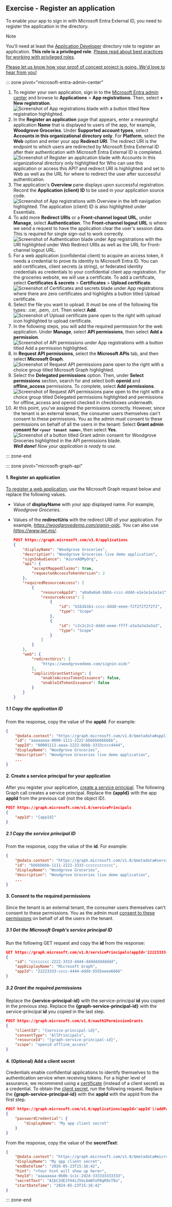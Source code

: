 ## Exercise - Register an application

To enable your app to sign in with Microsoft Entra External ID, you need to register the application in the directory.

> [!NOTE]
> You'll need at least the [Application Developer](/entra/identity/role-based-access-control/permissions-reference#application-developer) directory role to register an application. **This role is a privileged role**. [Please read about best practices for working with privileged roles](/entra/identity/role-based-access-control/privileged-roles-permissions?tabs=admin-center#best-practices-for-using-privileged-roles).

[Please let us know how your proof of concept project is going. We'd love to hear from you!](https://forms.microsoft.com/r/Um1E3Sexnk)

::: zone pivot="microsoft-entra-admin-center"

1. To register your own application, sign in to the [Microsoft Entra admin center](https://entra.microsoft.com/) and browse to **Applications** > **App registrations**. Then, select **+ New registration**.
   ![Screenshot of App registrations blade with a button titled New registration highlighted.](../media/register-an-application/1.png)
1. In the **Register an application** page that appears, enter a meaningful application **Name** that is displayed to users of the app, for example, **Woodgrove Groceries**. Under **Supported account types**, select **Accounts in this organizational directory only**. For **Platform**, select the **Web** option and enter your app **Redirect URI**. The redirect URI is the endpoint to which users are redirected by Microsoft Entra External ID after their authentication with Microsoft Entra External ID is completed.
   ![Screenshot of Register an application blade with Accounts in this organizational directory only highlighted for Who can use this application or access this API? and redirect URI is highlighted and set to Web as well as the URL for where to redirect the user after successful authentication.](../media/register-an-application/2.png)
1. The application's **Overview** pane displays upon successful registration. Record the **Application (client) ID** to be used in your application source code.
   ![Screenshot of App registrations with Overview in the left navigation highlighted. The application (client) ID is also highlighted under Essentials.](../media/register-an-application/3.png)
1. To add more **Redirect URIs** or a **Front-channel logout URL**, under **Manage**, select **Authentication**. The **Front-channel logout URL** is where we send a request to have the application clear the user's session data. This is required for single sign-out to work correctly.
   ![Screenshot of Authentication blade under App registrations with the URI highlighted under Web Redirect URIs as well as the URL for Front-channel logout URL.](../media/register-an-application/4.png)
1. For a web application (confidential client) to acquire an access token, it needs a credential to prove its identity to Microsoft Entra ID. You can add certificates, client secrets (a string), or federated identity credentials as credentials to your confidential client app registration. For the groceries website, we will use a certificate. To add a certificate, select **Certificates & secrets** > **Certificates** > **Upload certificate**.
   ![Screenshot of Certificates and secrets blade under App registrations where there are zero certificates and highlights a button titled Upload certificate.](../media/register-an-application/5.png)
1. Select the file you want to upload. It must be one of the following file types: .cer, .pem, .crt. Then select **Add**.
   ![Screenshot of Upload certificate pane open to the right with upload icon highlighted to upload certificate.](../media/register-an-application/6.png)
1. In the following steps, you will add the required permission for the web application. Under **Manage**, select **API permissions**, then select **Add a permission**.
   ![Screenshot of API permissions under App registrations with a button titled Add a permission highlighted.](../media/register-an-application/7.png)
1. In **Request API permissions**, select the **Microsoft APIs** tab, and then select **Microsoft Graph**.
   ![Screenshot of Request API permissions pane open to the right with a choice group titled Microsoft Graph highlighted.](../media/register-an-application/8.png)
1. Select the **Delegated permissions** option. Then, under **Select permissions** section, search for and select both **openid** and **offline_access** permissions. To complete, select **Add permissions**.
   ![Screenshot of Request API permissions pane open to the right with a choice group titled Delegated permissions highlighted and permissions for offline_access and openid checked in checkboxes underneath.](../media/register-an-application/9.png)
1. At this point, you've assigned the permissions correctly. However, since the tenant is an external tenant, the consumer users themselves can't consent to these permissions. You as the admin must consent to these permissions on behalf of all the users in the tenant: Select **Grant admin consent for `<your tenant name>`**, then select **Yes**.
   ![Screenshot of a button titled Grant admin consent for Woodgrove Groceries highlighted in the API permissions blade.](../media/register-an-application/10.png)
    ***Well done!** Now your application is ready to use.*

::: zone-end

::: zone pivot="microsoft-graph-api"

#### 1. Register an application

[To register a web application](/graph/api/application-post-applications?view=graph-rest-1.0&tabs=http), use the Microsoft Graph request below and replace the following values.
- Value of **displayName** with your app displayed name. For example, *Woodgrove Groceries*.
- Values of the **redirectUris** with the redirect URI of your application. For example, *<https://woodgrovedemo.com/signin-oidc>*. You can also use *https://www.jwt.ms/*.

    ```json
    POST https://graph.microsoft.com/v1.0/applications
    {
        "displayName": "Woodgrove Groceries",
        "description": "Woodgrove Groceries live demo application",
        "signInAudience": "AzureADMyOrg",
        "api": {
            "acceptMappedClaims": true,
            "requestedAccessTokenVersion": 2
        },
        "requiredResourceAccess": [
            {
                "resourceAppId": "a0a0a0a0-bbbb-cccc-dddd-e1e1e1e1e1e1",
                "resourceAccess": [
                    {
                        "id": "b1b1b1b1-cccc-dddd-eeee-f2f2f2f2f2f2",
                        "type": "Scope"
                    },
                    {
                        "id": "c2c2c2c2-dddd-eeee-ffff-a3a3a3a3a3a3",
                        "type": "Scope"
                    }
                ]
            }
        ],
        "web": {
            "redirectUris": [
                "https://woodgrovedemo.com/signin-oidc"
            ],
            "implicitGrantSettings": {
                "enableAccessTokenIssuance": false,
                "enableIdTokenIssuance": false
            }
        }
    }
    ```

##### 1.1 Copy the application ID

From the response, copy the value of the **appId**. For example:

```json
{
    "@odata.context": "https://graph.microsoft.com/v1.0/$metadata#applications/$entity",
    "id": "aaaaaaaa-0000-1111-2222-bbbbbbbbbbbb",
    "appId": "00001111-aaaa-2222-bbbb-3333cccc4444",
    "displayName": "Woodgrove Groceries",
    "description": "Woodgrove Groceries live demo application",
    ...
}      
```

#### 2. Create a service principal for your application

After you register your application, [create a service principal](/graph/api/serviceprincipal-post-serviceprincipals?view=graph-rest-1.0&tabs=http). The following Graph call creates a service principal. Replace the **{appId}** with the app **appId** from the previous call (not the object ID).

```json
POST https://graph.microsoft.com/v1.0/servicePrincipals
{
    "appId": "{appId}"
}
```

##### 2.1 Copy the service principal ID

From the response, copy the value of the **id**. For example:

```json
{
    "@odata.context": "https://graph.microsoft.com/v1.0/$metadata#servicePrincipals/$entity",
    "id": "bbbbbbbb-1111-2222-3333-cccccccccccc",
    "displayName": "Woodgrove Groceries",
    "description": "Woodgrove Groceries live demo application",
    ...
}
```

#### 3. Consent to the required permissions

Since the tenant is an external tenant, the consumer users themselves can't consent to these permissions. You as the admin must [consent to these permissions](/graph/api/oauth2permissiongrant-post?view=graph-rest-1.0&tabs=http) on behalf of all the users in the tenant.

##### 3.1 Get the Microsoft Graph's service principal ID

Run the following GET request and copy the **id** from the response:

```json
GET https://graph.microsoft.com/v1.0/servicePrincipals(appId='22223333-cccc-4444-dddd-5555eeee6666')
{
    "id": "cccccccc-2222-3333-4444-dddddddddddd",
    "appDisplayName": "Microsoft Graph",
    "appId": "22223333-cccc-4444-dddd-5555eeee6666"
}
```

##### 3.2 Grant the required permissions

Replace the **{service-principal-id}** with the service-principal **id** you copied in the previous step. Replace the **{graph-service-principal-id}** with the service-principal **id** you copied in the last step.

```json
POST https://graph.microsoft.com/v1.0/oauth2PermissionGrants
{
    "clientId": "{service-principal-id}",
    "consentType": "AllPrincipals",
    "resourceId": "{graph-service-principal-id}",
    "scope": "openid offline_access"
}
```

#### 4. (Optional) Add a client secret

Credentials enable confidential applications to identify themselves to the authentication service when receiving tokens. For a higher level of assurance, we recommend using a [certificate](/graph/api/application-addkey?view=graph-rest-1.0&tabs=http) (instead of a client secret) as a credential. To obtain the [client secret](/graph/api/application-addpassword?view=graph-rest-1.0&tabs=http), run the following request. Replace the **{graph-service-principal-id}** with the **appId** with the appId from the first step.

```json
POST https://graph.microsoft.com/v1.0/applications(appId='appId')/addPassword
{
    "passwordCredential": {
        "displayName": "My app client secret"
    }
}
```

From the response, copy the value of the **secretText**:

```json
{
    "@odata.context": "https://graph.microsoft.com/v1.0/$metadata#microsoft.graph.passwordCredential",
    "displayName": "My app client secret",
    "endDateTime": "2026-05-23T15:16:42",
    "hint": "<Your hint will show up here>",
    "keyId": "aaaaaaaa-0b0b-1c1c-2d2d-333333333333",
    "secretText": "A1bC2dE3fH4iJ5kL6mN7oP8qR9sT0u",
    "startDateTime": "2024-05-23T15:16:42"
}
```

::: zone-end
